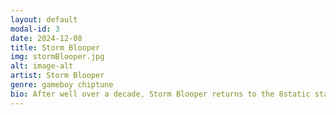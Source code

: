 ```yaml
---
layout: default
modal-id: 3
date: 2024-12-08
title: Storm Blooper
img: stormBlooper.jpg
alt: image-alt
artist: Storm Blooper
genre: gameboy chiptune
bio: After well over a decade, Storm Blooper returns to the 8static stage at PhilaMOCA this December. Harnessing nothing more than a few Gameboys, Storm Blooper (aka Chris De Pew), slaps down hard grooves while generating addicting melodies that everyone can sing along to. Throughout the years, they've had the honor of performing at numerous events including Magfest, TooManyGames, Pulsewave, Philly Nerd Nite, and more! Their music has also been featured in hit web shows such as the Youtube Original Series “Retro Tech”, “Continue?”, and Cinevore's “Nerd vs. Geek”. Join them for what is bound to be an energetic celebration of love for the community, event, and venue that changed their life for the better. Let’s fuckin party, y’all (づ◕ ▽◕)づ*:･ﾟ✧
---
```

